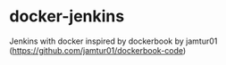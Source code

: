 # docker-jenkins
Jenkins with docker inspired by dockerbook by jamtur01 (https://github.com/jamtur01/dockerbook-code)
